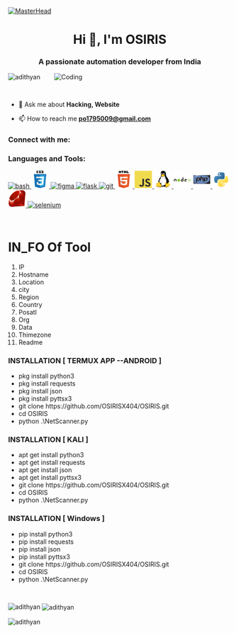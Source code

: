 [![MasterHead](https://1.bp.blogspot.com/-7A4WynwLsMw/XbBpCXG8fHI/AAAAAAAAMt4/uOa1bpLskYgrwGbllhSu2SDj_Mig8SXJQCLcBGAsYHQ/s1600/2000_600px.gif)](https://rishavchanda.io)
<h1 align="center">Hi 👋, I'm OSIRIS</h1>
<h3 align="center">A passionate automation developer from India</h3>
<img align="right" alt="Coding" width="400" src="https://cdn.dribbble.com/users/1162077/screenshots/3848914/programmer.gif">

<p align="left"> <img src="https://komarev.com/ghpvc/?username=adithyan&label=Profile%20views&color=0e75b6&style=flat" alt="adithyan" /> </p>

<p align="left"> <a href="https://twitter.com/" target="blank"><img src="https://img.shields.io/twitter/follow/?logo=twitter&style=for-the-badge" alt="" /></a> </p>

- 💬 Ask me about **Hacking, Website**

- 📫 How to reach me **po1795009@gmail.com**

<h3 align="left">Connect with me:</h3>
<p align="left">
</p>

<h3 align="left">Languages and Tools:</h3>
<p align="left"> <a href="https://www.gnu.org/software/bash/" target="_blank" rel="noreferrer"> <img src="https://www.vectorlogo.zone/logos/gnu_bash/gnu_bash-icon.svg" alt="bash" width="40" height="40"/> </a> <a href="https://www.w3schools.com/css/" target="_blank" rel="noreferrer"> <img src="https://raw.githubusercontent.com/devicons/devicon/master/icons/css3/css3-original-wordmark.svg" alt="css3" width="40" height="40"/> </a> <a href="https://www.figma.com/" target="_blank" rel="noreferrer"> <img src="https://www.vectorlogo.zone/logos/figma/figma-icon.svg" alt="figma" width="40" height="40"/> </a> <a href="https://flask.palletsprojects.com/" target="_blank" rel="noreferrer"> <img src="https://www.vectorlogo.zone/logos/pocoo_flask/pocoo_flask-icon.svg" alt="flask" width="40" height="40"/> </a> <a href="https://git-scm.com/" target="_blank" rel="noreferrer"> <img src="https://www.vectorlogo.zone/logos/git-scm/git-scm-icon.svg" alt="git" width="40" height="40"/> </a> <a href="https://www.w3.org/html/" target="_blank" rel="noreferrer"> <img src="https://raw.githubusercontent.com/devicons/devicon/master/icons/html5/html5-original-wordmark.svg" alt="html5" width="40" height="40"/> </a> <a href="https://developer.mozilla.org/en-US/docs/Web/JavaScript" target="_blank" rel="noreferrer"> <img src="https://raw.githubusercontent.com/devicons/devicon/master/icons/javascript/javascript-original.svg" alt="javascript" width="40" height="40"/> </a> <a href="https://www.linux.org/" target="_blank" rel="noreferrer"> <img src="https://raw.githubusercontent.com/devicons/devicon/master/icons/linux/linux-original.svg" alt="linux" width="40" height="40"/> </a> <a href="https://nodejs.org" target="_blank" rel="noreferrer"> <img src="https://raw.githubusercontent.com/devicons/devicon/master/icons/nodejs/nodejs-original-wordmark.svg" alt="nodejs" width="40" height="40"/> </a> <a href="https://www.php.net" target="_blank" rel="noreferrer"> <img src="https://raw.githubusercontent.com/devicons/devicon/master/icons/php/php-original.svg" alt="php" width="40" height="40"/> </a> <a href="https://www.python.org" target="_blank" rel="noreferrer"> <img src="https://raw.githubusercontent.com/devicons/devicon/master/icons/python/python-original.svg" alt="python" width="40" height="40"/> </a> <a href="https://www.ruby-lang.org/en/" target="_blank" rel="noreferrer"> <img src="https://raw.githubusercontent.com/devicons/devicon/master/icons/ruby/ruby-original.svg" alt="ruby" width="40" height="40"/> </a> <a href="https://www.selenium.dev" target="_blank" rel="noreferrer"> <img src="https://raw.githubusercontent.com/detain/svg-logos/780f25886640cef088af994181646db2f6b1a3f8/svg/selenium-logo.svg" alt="selenium" width="40" height="40"/> </a> </p><br>

<h1>IN_FO Of Tool</h1>

<ol>
  <li>IP</li>
  <li>Hostname</li>
  <li>Location</li>
  <li>city</li>
  <li>Region</li>
  <li>Country</li>
  <li>Posatl</li>
  <li>Org</li>
  <li>Data</li>
  <li>Thimezone</li>
  <li>Readme</li>
</ol>

<h3>INSTALLATION [ TERMUX APP --ANDROID ]</h3>
<ul>
    <li>pkg install python3</li>
    <li>pkg install requests</li>
    <li>pkg install json</li>
    <li>pkg install pyttsx3</li>
    <li>git clone https://github.com/OSIRISX404/OSIRIS.git</li>
    <li>cd OSIRIS</li>
    <li>python .\NetScanner.py</li>
</ul>

<h3>INSTALLATION [ KALI ]</h3>
<ul>
    <li>apt get install python3</li>
    <li>apt get install requests</li>
    <li>apt get install json</li>
    <li>apt get install pyttsx3</li>
    <li>git clone https://github.com/OSIRISX404/OSIRIS.git</li>
    <li>cd OSIRIS</li>
    <li>python .\NetScanner.py</li>
</ul>

<h3>INSTALLATION [ Windows ]</h3>
<ul>
    <li>pip install python3</li>
    <li>pip install requests</li>
    <li>pip install json</li>
    <li>pip install pyttsx3</li>
    <li>git clone https://github.com/OSIRISX404/OSIRIS.git</li>
    <li>cd OSIRIS</li>
    <li>python .\NetScanner.py</li>
</ul>
<br>




<p><img align="left" src="https://github-readme-stats.vercel.app/api/top-langs?username=adithyan&show_icons=true&locale=en&layout=compact" alt="adithyan" /></p>

<p>&nbsp;<img align="center" src="https://github-readme-stats.vercel.app/api?username=adithyan&show_icons=true&locale=en" alt="adithyan" /></p>

<p><img align="center" src="https://github-readme-streak-stats.herokuapp.com/?user=adithyan&" alt="adithyan" /></p>
